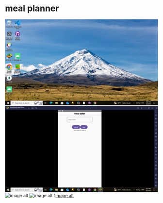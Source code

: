 # meal planner
 
![image alt](https://github.com/Ramukosimulanga/MealPlanner/blob/c568461ee6f460040ba3f57305b857cdcbc91df7/Screenshot%20(3).png)
![image alt](https://github.com/Ramukosimulanga/MealPlanner/blob/1ceec9357a9d9e80f88fb7f64b0ed94e6459c478/Screenshot%20(4).png)
![image alt]()
![image alt]()
1[image alt]()
